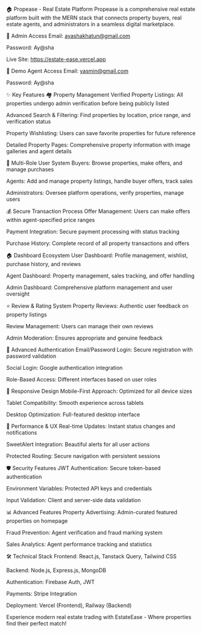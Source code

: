 🏠 Propease - Real Estate Platform
Propease is a comprehensive real estate platform built with the MERN stack that connects property buyers, real estate agents, and administrators in a seamless digital marketplace.

🔑 Admin Access
Email: ayashakhatun@gmail.com

Password: Ay@sha

Live Site: https://estate-ease.vercel.app

👤 Demo Agent Access
Email: yasmin@gmail.com

Password: Ay@sha

✨ Key Features
🏘️ Property Management
Verified Property Listings: All properties undergo admin verification before being publicly listed

Advanced Search & Filtering: Find properties by location, price range, and verification status

Property Wishlisting: Users can save favorite properties for future reference

Detailed Property Pages: Comprehensive property information with image galleries and agent details

👥 Multi-Role User System
Buyers: Browse properties, make offers, and manage purchases

Agents: Add and manage property listings, handle buyer offers, track sales

Administrators: Oversee platform operations, verify properties, manage users

💰 Secure Transaction Process
Offer Management: Users can make offers within agent-specified price ranges

Payment Integration: Secure payment processing with status tracking

Purchase History: Complete record of all property transactions and offers

🏠 Dashboard Ecosystem
User Dashboard: Profile management, wishlist, purchase history, and reviews

Agent Dashboard: Property management, sales tracking, and offer handling

Admin Dashboard: Comprehensive platform management and user oversight

⭐ Review & Rating System
Property Reviews: Authentic user feedback on property listings

Review Management: Users can manage their own reviews

Admin Moderation: Ensures appropriate and genuine feedback

🔐 Advanced Authentication
Email/Password Login: Secure registration with password validation

Social Login: Google authentication integration

Role-Based Access: Different interfaces based on user roles

📱 Responsive Design
Mobile-First Approach: Optimized for all device sizes

Tablet Compatibility: Smooth experience across tablets

Desktop Optimization: Full-featured desktop interface

🚀 Performance & UX
Real-time Updates: Instant status changes and notifications

SweetAlert Integration: Beautiful alerts for all user actions

Protected Routing: Secure navigation with persistent sessions

🛡️ Security Features
JWT Authentication: Secure token-based authentication

Environment Variables: Protected API keys and credentials

Input Validation: Client and server-side data validation

📊 Advanced Features
Property Advertising: Admin-curated featured properties on homepage

Fraud Prevention: Agent verification and fraud marking system

Sales Analytics: Agent performance tracking and statistics

🛠️ Technical Stack
Frontend: React.js, Tanstack Query, Tailwind CSS

Backend: Node.js, Express.js, MongoDB

Authentication: Firebase Auth, JWT

Payments: Stripe Integration

Deployment: Vercel (Frontend), Railway (Backend)

Experience modern real estate trading with EstateEase - Where properties find their perfect match! 